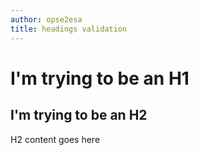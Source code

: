 ```yaml
---
author: opse2esa
title: headings validation
---
```


I'm trying to be an H1
==============================
I'm trying to be an H2
-----------------------------
H2 content goes here

